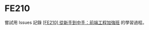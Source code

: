 FE210
======

嘗試用 Issues 記錄 [[FE210] 從新手到中手：前端工程加強班](https://lidemy.com/p/frontend-intermediate-course) 的學習過程。
